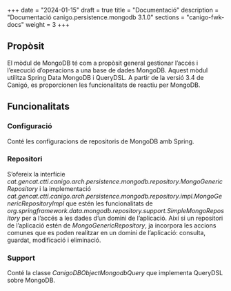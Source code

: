 +++
date        = "2024-01-15"
draft        = true
title       = "Documentació"
description = "Documentació canigo.persistence.mongodb 3.1.0"
sections    = "canigo-fwk-docs"
weight      = 3
+++


## Propòsit

El mòdul de MongoDB té com a propòsit general gestionar l’accés i l’execució d’operacions a una base de dades MongoDB.
Aquest mòdul utilitza Spring Data MongoDB i QueryDSL. A partir de la versió 3.4 de Canigó, es proporcionen les
funcionalitats de reactiu per MongoDB.

## Funcionalitats

### Configuració

Conté les configuracions de repositoris de MongoDB amb Spring.

### Repositori

S’ofereix la interfície *cat.gencat.ctti.canigo.arch.persistence.mongodb.repository.MongoGenericRepository*
i la implementació *cat.gencat.ctti.canigo.arch.persistence.mongodb.repository.impl.MongoGenericRepositoryImpl* que
estén les funcionalitats de *org.springframework.data.mongodb.repository.support.SimpleMongoRepository* per a l’accés
a les dades d’un domini de l’aplicació. Així si un repositori de l’aplicació estén de *MongoGenericRepository*,
ja incorpora les accions comunes que es poden realitzar en un domini de l’aplicació: consulta, guardat, modificació
i eliminació.

### Support

Conté la classe *CanigoDBObjectMongodbQuery* que implementa QueryDSL sobre MongoDB.

